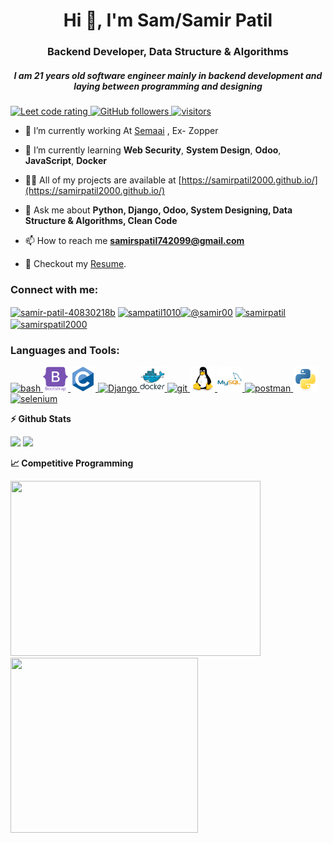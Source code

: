 <h1 align="center">Hi 👋, I'm Sam/Samir Patil</h1>
<h3 align="center">Backend Developer, Data Structure & Algorithms</h3>
<h5 align="center"> I am 21 years old software engineer mainly in backend development and laying between programming and designing </h4>

<p align="left">
  <a href="https://leetcode.com/samirpatil2000/">
    <img src="https://cp-logo.vercel.app/leetcode/samirpatil2000" alt="Leet code rating" />
  </a>
  </a>
  <a href="https://github.com/samirpatil2000?tab=followers">
    <img alt="GitHub followers" src="https://img.shields.io/github/followers/samirpatil2000?color=green&logo=github">
  </a>
  <a href="https://github.com/samirpatil2000/">
    <img src="https://komarev.com/ghpvc/?username=samirpatil2000" alt="visitors" />
  </a>

</p>

- 🔭 I’m currently working At [Semaai](https://www.semaai.com/)
, Ex- Zopper
- 🌱 I’m currently learning **Web Security**, **System Design**, **Odoo**, **JavaScript**, **Docker**

- 👨‍💻 All of my projects are available at [https://samirpatil2000.github.io/](https://samirpatil2000.github.io/)

- 💬 Ask me about **Python, Django, Odoo, System Designing, Data Structure & Algorithms, Clean Code**

- 📫 How to reach me **samirspatil742099@gmail.com**

- 📝 Checkout my [Resume](https://drive.google.com/file/d/1qUeEF2elDLRtwq7IhMusXgoAXYwep6tu/view?usp=sharing).

<h3 align="left">Connect with me:</h3>
<p align="left">
<a href="https://linkedin.com/in/samir-patil-40830218b" target="blank"><img align="center" src="https://raw.githubusercontent.com/rahuldkjain/github-profile-readme-generator/master/src/images/icons/Social/linked-in-alt.svg" alt="samir-patil-40830218b" height="30" width="40" /></a>
<a href="https://instagram.com/sampatil1010" target="blank"><img align="center" src="https://raw.githubusercontent.com/rahuldkjain/github-profile-readme-generator/master/src/images/icons/Social/instagram.svg" alt="sampatil1010" height="30" width="40" /></a><a href="https://medium.com/@samir00" target="blank"><img align="center" src="https://raw.githubusercontent.com/rahuldkjain/github-profile-readme-generator/master/src/images/icons/Social/medium.svg" alt="@samir00" height="30" width="40" /></a>
<a href="https://www.hackerrank.com/samirpatil" target="blank"><img align="center" src="https://raw.githubusercontent.com/rahuldkjain/github-profile-readme-generator/master/src/images/icons/Social/hackerrank.svg" alt="samirpatil" height="30" width="40" /></a>
<a href="https://www.leetcode.com/samirpatil2000" target="blank"><img align="center" src="https://raw.githubusercontent.com/rahuldkjain/github-profile-readme-generator/master/src/images/icons/Social/leet-code.svg" alt="samirspatil2000" height="30" width="40" /></a>
</p>

<h3 align="left">Languages and Tools:</h3>
<p align="left"> <a href="https://www.gnu.org/software/bash/" target="_blank"> <img src="https://www.vectorlogo.zone/logos/gnu_bash/gnu_bash-icon.svg" alt="bash" width="40" height="40"/> </a> <a href="https://getbootstrap.com" target="_blank"> <img src="https://raw.githubusercontent.com/devicons/devicon/master/icons/bootstrap/bootstrap-plain-wordmark.svg" alt="bootstrap" width="40" height="40"/> </a> <a href="https://www.cprogramming.com/" target="_blank"> <img src="https://raw.githubusercontent.com/devicons/devicon/master/icons/c/c-original.svg" alt="c" width="40" height="40"/> </a> <a href="https://www.w3schools.com/cpp/" target="_blank">
<img width="40" height="40" src="https://github.com/sudiptob2/sudiptob2/blob/main/img/django-plain-wordmark.svg" alt="Django" href="https://www.djangoproject.com/" target="_blank">
<img src="https://raw.githubusercontent.com/devicons/devicon/master/icons/docker/docker-original-wordmark.svg" alt="docker" width="40" height="40"/> </a> <a href="https://git-scm.com/" target="_blank"> <img src="https://www.vectorlogo.zone/logos/git-scm/git-scm-icon.svg" alt="git" width="40" height="40"/> </a> <a href="https://www.linux.org/" target="_blank"> <img src="https://raw.githubusercontent.com/devicons/devicon/master/icons/linux/linux-original.svg" alt="linux" width="40" height="40"/> </a> <a href="https://www.mysql.com/" target="_blank"> <img src="https://raw.githubusercontent.com/devicons/devicon/master/icons/mysql/mysql-original-wordmark.svg" alt="mysql" width="40" height="40"/> </a> <a href="https://postman.com" target="_blank"> <img src="https://www.vectorlogo.zone/logos/getpostman/getpostman-icon.svg" alt="postman" width="40" height="40"/> </a> <a href="https://www.python.org" target="_blank"> <img src="https://raw.githubusercontent.com/devicons/devicon/master/icons/python/python-original.svg" alt="python" width="40" height="40"/> </a> <a href="https://www.selenium.dev" target="_blank"> <img src="https://raw.githubusercontent.com/detain/svg-logos/780f25886640cef088af994181646db2f6b1a3f8/svg/selenium-logo.svg" alt="selenium" width="40" height="40"/> </a> </p>


<b>⚡ Github Stats</b>
<p float="left">
<img height="180em" src="https://github-readme-stats.vercel.app/api?username=samirpatil2000&show_icons=true&hide_border=true&&count_private=true&include_all_commits=true" /> 
<img height="180em" src="https://github-readme-stats.vercel.app/api/top-langs/?username=samirpatil2000&show_icons=true&hide_border=true&layout=compact&langs_count=8"/>
</p>

<b>&#128200; Competitive Programming</b>
<p float="left">
<img height="280em" width="400em" src="https://leetcode.card.workers.dev/samirpatil2000?cache=0" />
<img height="280em" width="300em" src="https://geeks-for-geeks-stats-api-napiyo.vercel.app/?userName=samirspatil742099" />
</p>
